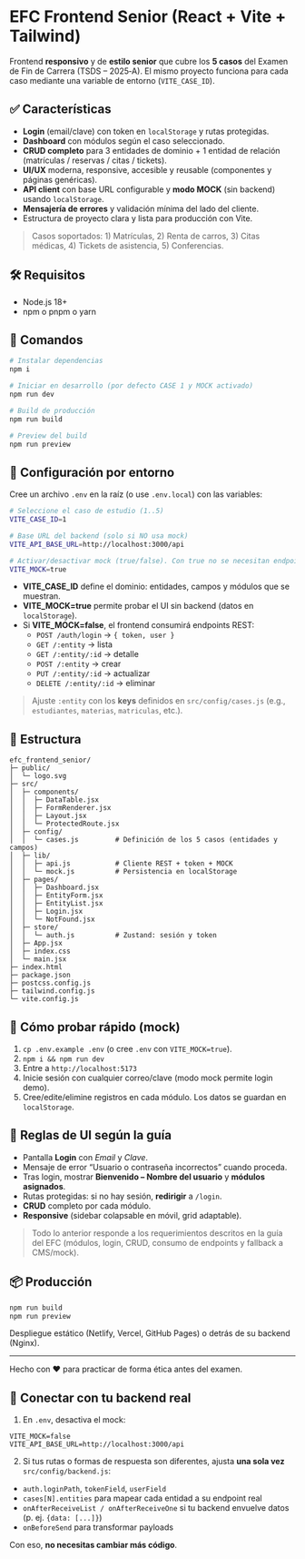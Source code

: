 # EFC Frontend Senior (React + Vite + Tailwind)

Frontend **responsivo** y de **estilo senior** que cubre los **5 casos** del Examen de Fin de Carrera (TSDS – 2025‑A).
El mismo proyecto funciona para cada caso mediante una variable de entorno (`VITE_CASE_ID`).

## ✅ Características

- **Login** (email/clave) con token en `localStorage` y rutas protegidas.
- **Dashboard** con módulos según el caso seleccionado.
- **CRUD completo** para 3 entidades de dominio + 1 entidad de relación (matrículas / reservas / citas / tickets).
- **UI/UX** moderna, responsive, accesible y reusable (componentes y páginas genéricas).
- **API client** con base URL configurable y **modo MOCK** (sin backend) usando `localStorage`.
- **Mensajería de errores** y validación mínima del lado del cliente.
- Estructura de proyecto clara y lista para producción con Vite.

> Casos soportados: 1) Matrículas, 2) Renta de carros, 3) Citas médicas, 4) Tickets de asistencia, 5) Conferencias.

## 🛠️ Requisitos

- Node.js 18+
- npm o pnpm o yarn

## 🚀 Comandos

```bash
# Instalar dependencias
npm i

# Iniciar en desarrollo (por defecto CASE 1 y MOCK activado)
npm run dev

# Build de producción
npm run build

# Preview del build
npm run preview
```

## 🔧 Configuración por entorno

Cree un archivo `.env` en la raíz (o use `.env.local`) con las variables:

```bash
# Seleccione el caso de estudio (1..5)
VITE_CASE_ID=1

# Base URL del backend (solo si NO usa mock)
VITE_API_BASE_URL=http://localhost:3000/api

# Activar/desactivar mock (true/false). Con true no se necesitan endpoints reales.
VITE_MOCK=true
```

- **VITE_CASE_ID** define el dominio: entidades, campos y módulos que se muestran.
- **VITE_MOCK=true** permite probar el UI sin backend (datos en `localStorage`).
- Si **VITE_MOCK=false**, el frontend consumirá endpoints REST:
  - `POST /auth/login`  → `{ token, user }`
  - `GET /:entity`      → lista
  - `GET /:entity/:id`  → detalle
  - `POST /:entity`     → crear
  - `PUT /:entity/:id`  → actualizar
  - `DELETE /:entity/:id` → eliminar

> Ajuste `:entity` con los **keys** definidos en `src/config/cases.js` (e.g., `estudiantes`, `materias`, `matriculas`, etc.).

## 🧩 Estructura

```
efc_frontend_senior/
├─ public/
│  └─ logo.svg
├─ src/
│  ├─ components/
│  │  ├─ DataTable.jsx
│  │  ├─ FormRenderer.jsx
│  │  ├─ Layout.jsx
│  │  └─ ProtectedRoute.jsx
│  ├─ config/
│  │  └─ cases.js         # Definición de los 5 casos (entidades y campos)
│  ├─ lib/
│  │  ├─ api.js           # Cliente REST + token + MOCK
│  │  └─ mock.js          # Persistencia en localStorage
│  ├─ pages/
│  │  ├─ Dashboard.jsx
│  │  ├─ EntityForm.jsx
│  │  ├─ EntityList.jsx
│  │  ├─ Login.jsx
│  │  └─ NotFound.jsx
│  ├─ store/
│  │  └─ auth.js          # Zustand: sesión y token
│  ├─ App.jsx
│  ├─ index.css
│  └─ main.jsx
├─ index.html
├─ package.json
├─ postcss.config.js
├─ tailwind.config.js
└─ vite.config.js
```

## 🧪 Cómo probar rápido (mock)

1. `cp .env.example .env` (o cree `.env` con `VITE_MOCK=true`).
2. `npm i && npm run dev`
3. Entre a `http://localhost:5173`
4. Inicie sesión con cualquier correo/clave (modo mock permite login demo).
5. Cree/edite/elimine registros en cada módulo. Los datos se guardan en `localStorage`.

## 🔐 Reglas de UI según la guía

- Pantalla **Login** con *Email* y *Clave*.
- Mensaje de error “Usuario o contraseña incorrectos” cuando proceda.
- Tras login, mostrar **Bienvenido – Nombre del usuario** y **módulos asignados**.
- Rutas protegidas: si no hay sesión, **redirigir** a `/login`.
- **CRUD** completo por cada módulo.
- **Responsive** (sidebar colapsable en móvil, grid adaptable).

> Todo lo anterior responde a los requerimientos descritos en la guía del EFC (módulos, login, CRUD, consumo de endpoints y fallback a CMS/mock).

## 📦 Producción

```bash
npm run build
npm run preview
```

Despliegue estático (Netlify, Vercel, GitHub Pages) o detrás de su backend (Nginx).

---

Hecho con ❤️ para practicar de forma ética antes del examen.


## 🔌 Conectar con tu backend real

1) En `.env`, desactiva el mock:
```
VITE_MOCK=false
VITE_API_BASE_URL=http://localhost:3000/api
```
2) Si tus rutas o formas de respuesta son diferentes, ajusta **una sola vez** `src/config/backend.js`:
- `auth.loginPath`, `tokenField`, `userField`
- `cases[N].entities` para mapear cada entidad a su endpoint real
- `onAfterReceiveList / onAfterReceiveOne` si tu backend envuelve datos (p. ej. `{data: [...]}`)
- `onBeforeSend` para transformar payloads

Con eso, **no necesitas cambiar más código**.
